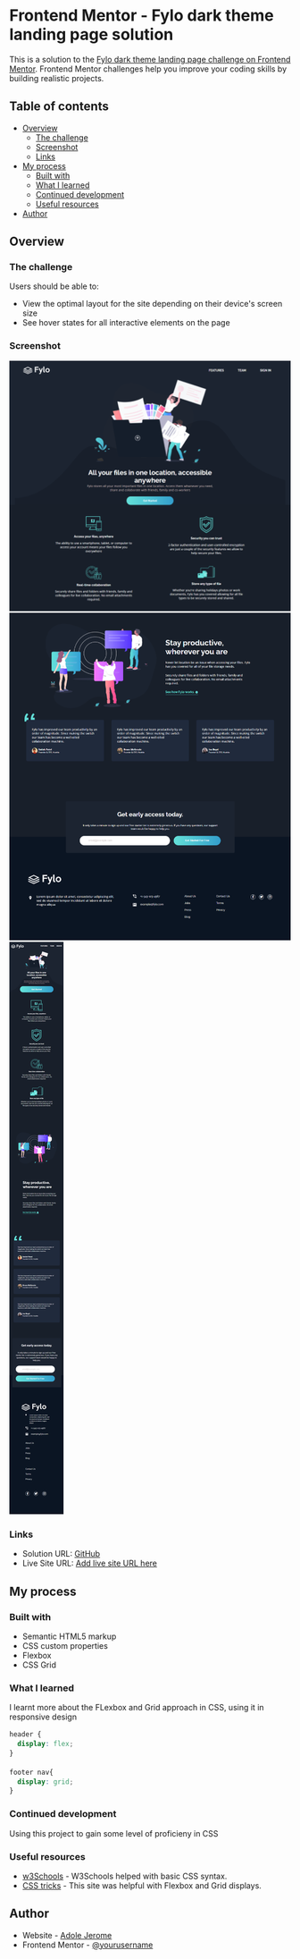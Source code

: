 # Frontend Mentor - Fylo dark theme landing page solution

This is a solution to the [Fylo dark theme landing page challenge on Frontend Mentor](https://www.frontendmentor.io/challenges/fylo-dark-theme-landing-page-5ca5f2d21e82137ec91a50fd). Frontend Mentor challenges help you improve your coding skills by building realistic projects. 

## Table of contents

- [Overview](#overview)
  - [The challenge](#the-challenge)
  - [Screenshot](#screenshot)
  - [Links](#links)
- [My process](#my-process)
  - [Built with](#built-with)
  - [What I learned](#what-i-learned)
  - [Continued development](#continued-development)
  - [Useful resources](#useful-resources)
- [Author](#author)

## Overview

### The challenge

Users should be able to:

- View the optimal layout for the site depending on their device's screen size
- See hover states for all interactive elements on the page

### Screenshot

![First Half of Desktop View](images/fylo_finished_desktop_one.png?raw=true "Desktop View")
![Second Half of Desktop View](images/fylo_finished_desktop_two.png?raw=true "Desktop View")
![Mobile View](images/fylo_finished_mobile.png?raw=true "Mobile View")


### Links

- Solution URL: [GitHub](https://github.com/Ghosted34/fylo_ren)
- Live Site URL: [Add live site URL here](https://your-live-site-url.com)

## My process

### Built with

- Semantic HTML5 markup
- CSS custom properties
- Flexbox
- CSS Grid


### What I learned

I learnt more about the FLexbox and Grid approach in CSS, using it in responsive design

```css
header {
  display: flex;
}

footer nav{
  display: grid;
}
```

### Continued development

Using this project to gain some level of proficieny in CSS


### Useful resources

- [w3Schools](https://w3schools.com) - W3Schools helped with basic CSS syntax.
- [CSS tricks](https://css-tricks.com) - This site was helpful with Flexbox and Grid displays.


## Author

- Website - [Adole Jerome](https:adolejerome.netlify.app)
- Frontend Mentor - [@yourusername](https://www.frontendmentor.io/profile/yourusername)
